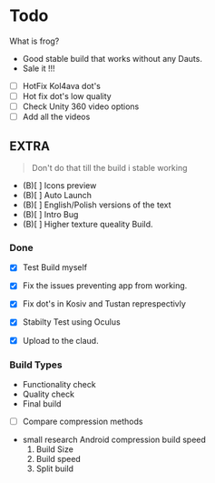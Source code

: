 # Todo 

What is frog?

- Good stable build that works without any Dauts.
- Sale it !!!

- [ ] HotFix Kol4ava dot's 
- [ ] Hot fix dot's low quality
- [ ] Check Unity 360 video options
- [ ] Add all the videos

## EXTRA

> Don't do that till the build i stable working


- (B)[ ] Icons preview 
- (B)[ ] Auto Launch
- (B)[ ] English/Polish versions of the text
- (B)[ ] Intro Bug
- (B)[ ] Higher texture queality Build. 


### Done

- [x] Test Build myself
- [x] Fix the issues preventing app from working.

- [x] Fix dot's in Kosiv and Tustan represpectivly

- [x] Stabilty Test using Oculus 

- [x] Upload to the claud.



### Build Types

- Functionality check
- Quality check 
- Final build



- [ ] Compare compression methods 
 - small research Android compression build speed
	1. Build Size
	2. Build speed
	3. Split build
